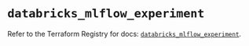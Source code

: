 # `databricks_mlflow_experiment`

Refer to the Terraform Registry for docs: [`databricks_mlflow_experiment`](https://registry.terraform.io/providers/databricks/databricks/1.43.0/docs/resources/mlflow_experiment).
